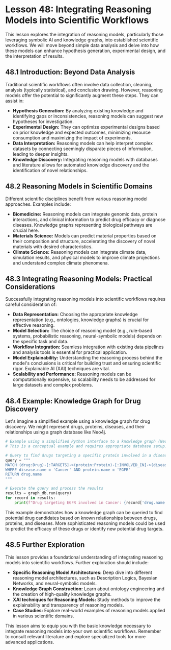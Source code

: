 # Lesson 48: Integrating Reasoning Models into Scientific Workflows

This lesson explores the integration of reasoning models, particularly those leveraging symbolic AI and knowledge graphs, into established scientific workflows.  We will move beyond simple data analysis and delve into how these models can enhance hypothesis generation, experimental design, and the interpretation of results.


## 48.1 Introduction: Beyond Data Analysis

Traditional scientific workflows often involve data collection, cleaning, analysis (typically statistical), and conclusion drawing.  However, reasoning models offer the potential to significantly augment these steps.  They can assist in:

* **Hypothesis Generation:** By analyzing existing knowledge and identifying gaps or inconsistencies, reasoning models can suggest new hypotheses for investigation.
* **Experimental Design:**  They can optimize experimental designs based on prior knowledge and expected outcomes, minimizing resource consumption and maximizing the impact of experiments.
* **Data Interpretation:** Reasoning models can help interpret complex datasets by connecting seemingly disparate pieces of information, leading to deeper insights.
* **Knowledge Discovery:**  Integrating reasoning models with databases and literature allows for automated knowledge discovery and the identification of novel relationships.

## 48.2 Reasoning Models in Scientific Domains

Different scientific disciplines benefit from various reasoning model approaches.  Examples include:

* **Biomedicine:**  Reasoning models can integrate genomic data, protein interactions, and clinical information to predict drug efficacy or diagnose diseases.  Knowledge graphs representing biological pathways are crucial here.
* **Materials Science:**  Models can predict material properties based on their composition and structure, accelerating the discovery of novel materials with desired characteristics.
* **Climate Science:**  Reasoning models can integrate climate data, simulation results, and physical models to improve climate projections and understand complex climate phenomena.


## 48.3  Integrating Reasoning Models: Practical Considerations

Successfully integrating reasoning models into scientific workflows requires careful consideration of:

* **Data Representation:**  Choosing the appropriate knowledge representation (e.g., ontologies, knowledge graphs) is crucial for effective reasoning.
* **Model Selection:**  The choice of reasoning model (e.g., rule-based systems, probabilistic reasoning, neural-symbolic models) depends on the specific task and data.
* **Workflow Integration:**  Seamless integration with existing data pipelines and analysis tools is essential for practical application.
* **Model Explainability:**  Understanding the reasoning process behind the model's conclusions is critical for building trust and ensuring scientific rigor.  Explainable AI (XAI) techniques are vital.
* **Scalability and Performance:**  Reasoning models can be computationally expensive, so scalability needs to be addressed for large datasets and complex problems.


## 48.4 Example:  Knowledge Graph for Drug Discovery

Let's imagine a simplified example using a knowledge graph for drug discovery.  We might represent drugs, proteins, diseases, and their relationships using a graph database like Neo4j.

```python
# Example using a simplified Python interface to a knowledge graph (Neo4j)
# This is a conceptual example and requires appropriate database setup.

# Query to find drugs targeting a specific protein involved in a disease
query = """
MATCH (drug:Drug)-[:TARGETS]->(protein:Protein)-[:INVOLVED_IN]->(disease:Disease)
WHERE disease.name = 'Cancer' AND protein.name = 'EGFR'
RETURN drug.name
"""

# Execute the query and process the results
results = graph_db.run(query)
for record in results:
    print(f"Drug targeting EGFR involved in Cancer: {record['drug.name']}")
```

This example demonstrates how a knowledge graph can be queried to find potential drug candidates based on known relationships between drugs, proteins, and diseases.  More sophisticated reasoning models could be used to predict the efficacy of these drugs or identify new potential drug targets.


## 48.5  Further Exploration

This lesson provides a foundational understanding of integrating reasoning models into scientific workflows.  Further exploration should include:

* **Specific Reasoning Model Architectures:**  Deep dive into different reasoning model architectures, such as Description Logics, Bayesian Networks, and neural-symbolic models.
* **Knowledge Graph Construction:** Learn about ontology engineering and the creation of high-quality knowledge graphs.
* **XAI techniques for Reasoning Models:**  Study methods to improve the explainability and transparency of reasoning models.
* **Case Studies:** Explore real-world examples of reasoning models applied in various scientific domains.


This lesson aims to equip you with the basic knowledge necessary to integrate reasoning models into your own scientific workflows. Remember to consult relevant literature and explore specialized tools for more advanced applications.
